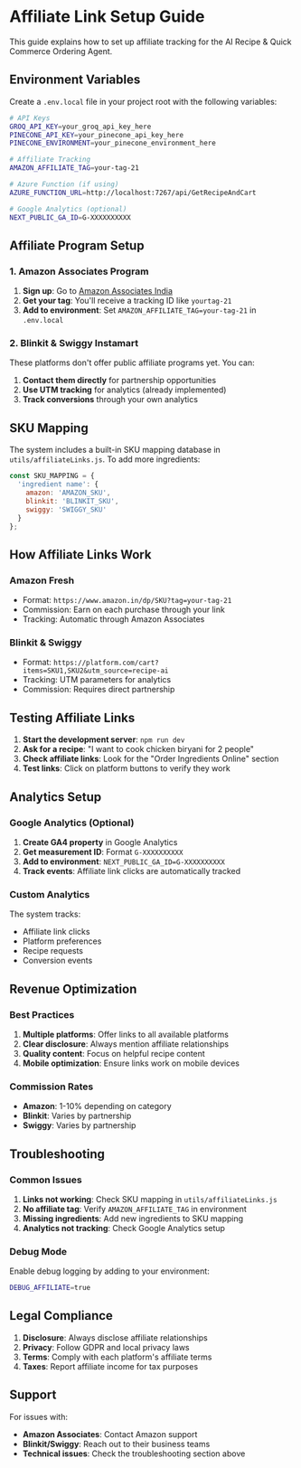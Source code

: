 # Affiliate Link Setup Guide

This guide explains how to set up affiliate tracking for the AI Recipe & Quick Commerce Ordering Agent.

## Environment Variables

Create a `.env.local` file in your project root with the following variables:

```bash
# API Keys
GROQ_API_KEY=your_groq_api_key_here
PINECONE_API_KEY=your_pinecone_api_key_here
PINECONE_ENVIRONMENT=your_pinecone_environment_here

# Affiliate Tracking
AMAZON_AFFILIATE_TAG=your-tag-21

# Azure Function (if using)
AZURE_FUNCTION_URL=http://localhost:7267/api/GetRecipeAndCart

# Google Analytics (optional)
NEXT_PUBLIC_GA_ID=G-XXXXXXXXXX
```

## Affiliate Program Setup

### 1. Amazon Associates Program

1. **Sign up**: Go to [Amazon Associates India](https://affiliate-program.amazon.in/)
2. **Get your tag**: You'll receive a tracking ID like `yourtag-21`
3. **Add to environment**: Set `AMAZON_AFFILIATE_TAG=your-tag-21` in `.env.local`

### 2. Blinkit & Swiggy Instamart

These platforms don't offer public affiliate programs yet. You can:

1. **Contact them directly** for partnership opportunities
2. **Use UTM tracking** for analytics (already implemented)
3. **Track conversions** through your own analytics

## SKU Mapping

The system includes a built-in SKU mapping database in `utils/affiliateLinks.js`. To add more ingredients:

```javascript
const SKU_MAPPING = {
  'ingredient name': {
    amazon: 'AMAZON_SKU',
    blinkit: 'BLINKIT_SKU',
    swiggy: 'SWIGGY_SKU'
  }
};
```

## How Affiliate Links Work

### Amazon Fresh
- Format: `https://www.amazon.in/dp/SKU?tag=your-tag-21`
- Commission: Earn on each purchase through your link
- Tracking: Automatic through Amazon Associates

### Blinkit & Swiggy
- Format: `https://platform.com/cart?items=SKU1,SKU2&utm_source=recipe-ai`
- Tracking: UTM parameters for analytics
- Commission: Requires direct partnership

## Testing Affiliate Links

1. **Start the development server**: `npm run dev`
2. **Ask for a recipe**: "I want to cook chicken biryani for 2 people"
3. **Check affiliate links**: Look for the "Order Ingredients Online" section
4. **Test links**: Click on platform buttons to verify they work

## Analytics Setup

### Google Analytics (Optional)

1. **Create GA4 property** in Google Analytics
2. **Get measurement ID**: Format `G-XXXXXXXXXX`
3. **Add to environment**: `NEXT_PUBLIC_GA_ID=G-XXXXXXXXXX`
4. **Track events**: Affiliate link clicks are automatically tracked

### Custom Analytics

The system tracks:
- Affiliate link clicks
- Platform preferences
- Recipe requests
- Conversion events

## Revenue Optimization

### Best Practices

1. **Multiple platforms**: Offer links to all available platforms
2. **Clear disclosure**: Always mention affiliate relationships
3. **Quality content**: Focus on helpful recipe content
4. **Mobile optimization**: Ensure links work on mobile devices

### Commission Rates

- **Amazon**: 1-10% depending on category
- **Blinkit**: Varies by partnership
- **Swiggy**: Varies by partnership

## Troubleshooting

### Common Issues

1. **Links not working**: Check SKU mapping in `utils/affiliateLinks.js`
2. **No affiliate tag**: Verify `AMAZON_AFFILIATE_TAG` in environment
3. **Missing ingredients**: Add new ingredients to SKU mapping
4. **Analytics not tracking**: Check Google Analytics setup

### Debug Mode

Enable debug logging by adding to your environment:

```bash
DEBUG_AFFILIATE=true
```

## Legal Compliance

1. **Disclosure**: Always disclose affiliate relationships
2. **Privacy**: Follow GDPR and local privacy laws
3. **Terms**: Comply with each platform's affiliate terms
4. **Taxes**: Report affiliate income for tax purposes

## Support

For issues with:
- **Amazon Associates**: Contact Amazon support
- **Blinkit/Swiggy**: Reach out to their business teams
- **Technical issues**: Check the troubleshooting section above
